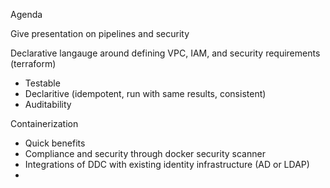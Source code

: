 Agenda

Give presentation on pipelines and security

Declarative langauge around defining VPC, IAM, and security requirements (terraform)
  - Testable
  - Declaritive (idempotent, run with same results, consistent)
  - Auditability

Containerization
  - Quick benefits
  - Compliance and security through docker security scanner
  - Integrations of DDC with existing identity infrastructure (AD or LDAP)
  - 
